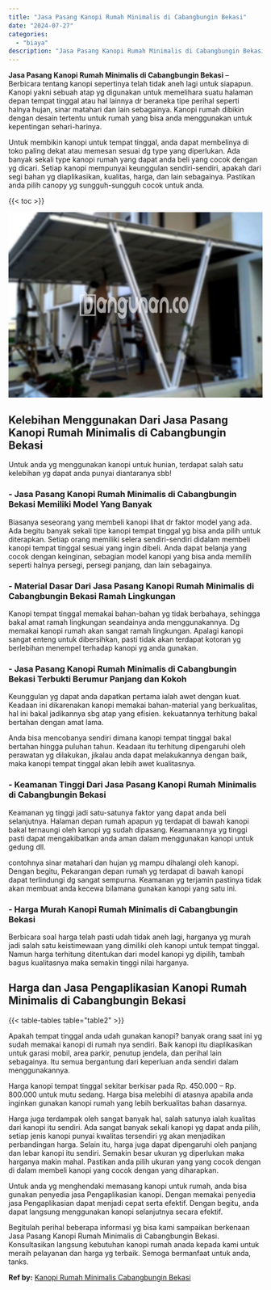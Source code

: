```yaml
---
title: "Jasa Pasang Kanopi Rumah Minimalis di Cabangbungin Bekasi"
date: "2024-07-27"
categories: 
  - "biaya"
description: "Jasa Pasang Kanopi Rumah Minimalis di Cabangbungin Bekasi. Begitulah perihal beberapa informasi yg bisa kami sampaikan berkenaan Jasa Pasang Kanopi Rumah Min..."
---
```


**Jasa Pasang Kanopi Rumah Minimalis di Cabangbungin Bekasi** – Berbicara tentang kanopi sepertinya telah tidak aneh lagi untuk siapapun. Kanopi yakni sebuah atap yg digunakan untuk memelihara suatu halaman depan tempat tinggal atau hal lainnya dr beraneka tipe perihal seperti halnya hujan, sinar matahari dan lain sebagainya. Kanopi rumah dibikin dengan desain tertentu untuk rumah yang bisa anda menggunakan untuk kepentingan sehari-harinya.

Untuk membikin kanopi untuk tempat tinggal, anda dapat membelinya di toko paling dekat atau memesan sesuai dg type yang diperlukan. Ada banyak sekali type kanopi rumah yang dapat anda beli yang cocok dengan yg dicari. Setiap kanopi mempunyai keunggulan sendiri-sendiri, apakah dari segi bahan yg diaplikasikan, kualitas, harga, dan lain sebagainya. Pastikan anda pilih canopy yg sungguh-sungguh cocok untuk anda.

{{< toc >}}

![Jasa Pasang Kanopi Rumah Minimalis di Cabangbungin Bekasi](/images/harga-kanopi-minimalis-60.png)

## Kelebihan Menggunakan Dari Jasa Pasang Kanopi Rumah Minimalis di Cabangbungin Bekasi

Untuk anda yg menggunakan kanopi untuk hunian, terdapat salah satu kelebihan yg dapat anda punyai diantaranya sbb!

### \- Jasa Pasang Kanopi Rumah Minimalis di Cabangbungin Bekasi Memiliki Model Yang Banyak

Biasanya seseorang yang membeli kanopi lihat dr faktor model yang ada. Ada begitu banyak sekali tipe kanopi tempat tinggal yg bisa anda pilih untuk diterapkan. Setiap orang memiliki selera sendiri-sendiri didalam membeli kanopi tempat tinggal sesuai yang ingin dibeli. Anda dapat belanja yang cocok dengan keinginan, sebagian model kanopi yang bisa anda memilih seperti halnya persegi, persegi panjang, dan lain sebagainya.

### \- Material Dasar Dari Jasa Pasang Kanopi Rumah Minimalis di Cabangbungin Bekasi Ramah Lingkungan

Kanopi tempat tinggal memakai bahan-bahan yg tidak berbahaya, sehingga bakal amat ramah lingkungan seandainya anda menggunakannya. Dg memakai kanopi rumah akan sangat ramah lingkungan. Apalagi kanopi sangat enteng untuk dibersihkan, pasti tidak akan terdapat kotoran yg berlebihan menempel terhadap kanopi yg anda gunakan.

### \- Jasa Pasang Kanopi Rumah Minimalis di Cabangbungin Bekasi Terbukti Berumur Panjang dan Kokoh

Keunggulan yg dapat anda dapatkan pertama ialah awet dengan kuat. Keadaan ini dikarenakan kanopi memakai bahan-material yang berkualitas, hal ini bakal jadikannya sbg atap yang efisien. kekuatannya terhitung bakal bertahan dengan amat lama.

Anda bisa mencobanya sendiri dimana kanopi tempat tinggal bakal bertahan hingga puluhan tahun. Keadaan itu terhitung dipengaruhi oleh perawatan yg dilakukan, jikalau anda dapat melakukannya dengan baik, maka kanopi tempat tinggal akan lebih awet kualitasnya.

### \- Keamanan Tinggi Dari Jasa Pasang Kanopi Rumah Minimalis di Cabangbungin Bekasi

Keamanan yg tinggi jadi satu-satunya faktor yang dapat anda beli selanjutnya. Halaman depan rumah apapun yg terdapat di bawah kanopi bakal ternaungi oleh kanopi yg sudah dipasang. Keamanannya yg tinggi pasti dapat mengakibatkan anda aman dalam menggunakan kanopi untuk gedung dll.

contohnya sinar matahari dan hujan yg mampu dihalangi oleh kanopi. Dengan begitu, Pekarangan depan rumah yg terdapat di bawah kanopi dapat terlindungi dg sangat sempurna. Keamanan yg terjamin pastinya tidak akan membuat anda kecewa bilamana gunakan kanopi yang satu ini.

### \- Harga Murah Kanopi Rumah Minimalis di Cabangbungin Bekasi

Berbicara soal harga telah pasti udah tidak aneh lagi, harganya yg murah jadi salah satu keistimewaan yang dimiliki oleh kanopi untuk tempat tinggal. Namun harga terhitung ditentukan dari model kanopi yg dipilih, tambah bagus kualitasnya maka semakin tinggi nilai harganya.

## Harga dan Jasa Pengaplikasian Kanopi Rumah Minimalis di Cabangbungin Bekasi

{{< table-tables table="table2" >}}

Apakah tempat tinggal anda udah gunakan kanopi? banyak orang saat ini yg sudah memakai kanopi di rumah nya sendiri. Baik kanopi itu diaplikasikan untuk garasi mobil, area parkir, penutup jendela, dan perihal lain sebagainya. Itu semua bergantung dari keperluan anda sendiri dalam menggunakannya.

Harga kanopi tempat tinggal sekitar berkisar pada Rp. 450.000 – Rp. 800.000 untuk mutu sedang. Harga bisa melebihi di atasnya apabila anda inginkan gunakan kanopi rumah yang lebih berkualitas bahan dasarnya.

Harga juga terdampak oleh sangat banyak hal, salah satunya ialah kualitas dari kanopi itu sendiri. Ada sangat banyak sekali kanopi yg dapat anda pilih, setiap jenis kanopi punyai kwalitas tersendiri yg akan menjadikan perbandingan harga. Selain itu, harga juga dapat dipengaruhi oleh panjang dan lebar kanopi itu sendiri. Semakin besar ukuran yg diperlukan maka harganya makin mahal. Pastikan anda pilih ukuran yang yang cocok dengan di dalam membeli kanopi yang cocok dengan yang diharapkan.

Untuk anda yg menghendaki memasang kanopi untuk rumah, anda bisa gunakan penyedia jasa Pengaplikasian kanopi. Dengan memakai penyedia jasa Pengaplikasian dapat menjadi cepat serta efektif. Dengan begitu, anda dapat langsung menggunakan kanopi selanjutnya secara efektif.

Begitulah perihal beberapa informasi yg bisa kami sampaikan berkenaan Jasa Pasang Kanopi Rumah Minimalis di Cabangbungin Bekasi. Konsultasikan langsung kebutuhan kanopi rumah anada kepada kami untuk meraih pelayanan dan harga yg terbaik. Semoga bermanfaat untuk anda, tanks.

**Ref by:**  [Kanopi Rumah Minimalis Cabangbungin Bekasi](https://id.wikipedia.org/wiki/Kanopi)
